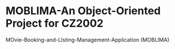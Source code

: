 # MOBLIMA-An Object-Oriented Project for CZ2002
 MOvie-Booking-and-LIsting-Management-Application (MOBLIMA)
